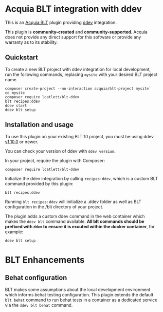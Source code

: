 Acquia BLT integration with ddev
====

This is an [Acquia BLT](https://github.com/acquia/blt) plugin providing [ddev](https://ddev.readthedocs.io) integration.

This plugin is **community-created** and **community-supported**. Acquia does not provide any direct support for this software or provide any warranty as to its stability.


## Quickstart

To create a new BLT project with ddev integration for local development, run the following commands, replacing `mysite` with your desired BLT project name.

```
composer create-project --no-interaction acquia/blt-project mysite`
cd mysite
composer require lcatlett/blt-ddev
blt recipes:ddev
ddev start
ddev blt setup
```

## Installation and usage

To use this plugin on your existing BLT 10 project, you must be using ddev [v1.10.0](https://github.com/drud/ddev/releases/tag/v1.10.0) or newer. 

You can check your version of ddev with `ddev version`.

In your project, require the plugin with Composer:

`composer require lcatlett/blt-ddev`

Initialize the ddev integration by calling `recipes:ddev`, which is a custom BLT command provided by this plugin:

`blt recipes:ddev`

Running `blt recipes:ddev` will initialize a .ddev folder as well as BLT configuration in the /blt directory of your project.

The plugin adds a custom ddev command in the web container which makes the `ddev blt` command available. **All blt commands should be prefixed with `ddev` to ensure it is excuted within the docker container**, for example:

`ddev blt setup`

# BLT Enhancements

## Behat configuration

BLT makes some assumptions about the local development environment which informs behat testing configuration. This plugin extends the default `blt behat` command to run behat tests in a container as a dedicated service via the `ddev blt behat` command. 



